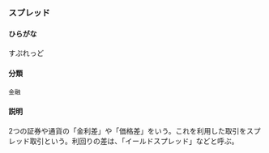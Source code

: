 <div style="display:none;">

## [あ行](securities-terms?id=あ行)
## [か行](securities-terms?id=か行)
## [さ行](securities-terms?id=さ行)

</div>

### スプレッド

#### ひらがな

すぷれっど

#### 分類

`金融`

#### 説明

2つの証券や通貨の「金利差」や「価格差」をいう。これを利用した取引をスプレッド取引という。利回りの差は、「イールドスプレッド」などと呼ぶ。

<div style="display:none;">

## [た行](securities-terms?id=た行)
## [な行](securities-terms?id=な行)
## [は行](securities-terms?id=は行)
## [ま行](securities-terms?id=ま行)
## [や行](securities-terms?id=や行)
## [ら行](securities-terms?id=ら行)
## [わ行](securities-terms?id=わ行)
## [英数字・記号](securities-terms?id=英数字・記号)

</div>

